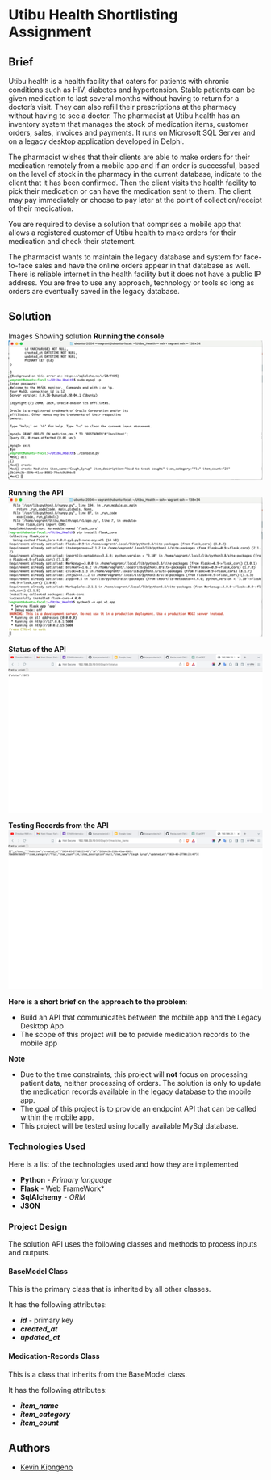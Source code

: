 # Utibu Health Shortlisting Assignment

## Brief
Utibu health is a health facility that caters for patients with chronic conditions such as HIV, diabetes and hypertension. Stable patients can be given medication to last several months without having to return for a doctor’s visit. They can also refill their prescriptions at the pharmacy without having to see a doctor. The pharmacist at Utibu health has an inventory system that manages the stock of medication items, customer orders, sales, invoices and payments. It runs on Microsoft SQL Server and on a legacy desktop application developed in Delphi.

The pharmacist wishes that their clients are able to make orders for their medication remotely from a mobile app and if an order is successful, based on the level of stock in the pharmacy in the current database, indicate to the client that it has been confirmed. Then the client visits the health facility to pick their medication or can have the medication sent to them. The client may pay immediately or choose to pay later at the point of collection/receipt of their medication.

You are required to devise a solution that comprises a mobile app that allows a registered customer of Utibu health to make orders for their medication and check their statement. 

The pharmacist wants to maintain the legacy database and system for face-to-face sales and have the online orders appear in that database as well. There is reliable internet in the health facility but it does not have a public IP address. You are free to use any approach, technology or tools so long as orders are eventually saved in the legacy database.

## Solution
Images Showing solution
**Running the console**
![Running the console locally](https://github.com/kipngenokevin/Utibu_Health/blob/master/images/Screenshot%202024-03-27%20at%2011.24.17.png)


**Running the API**
![Running the API](https://github.com/kipngenokevin/Utibu_Health/blob/master/images/Screenshot%202024-03-27%20at%2011.33.13.png)


**Status of the API**
![Status of API](https://github.com/kipngenokevin/Utibu_Health/blob/master/images/Screenshot%202024-03-27%20at%2011.33.26.png)


**Testing Records from the API**
![Records from API](https://github.com/kipngenokevin/Utibu_Health/blob/master/images/Screenshot%202024-03-27%20at%2011.33.56.png)


**Here is a short brief on the approach to the problem**:
* Build an API that communicates between the mobile app and the Legacy Desktop App
* The scope of this project will be to provide medication records to the mobile app

**Note** 
* Due to the time constraints, this project will **not** focus on processing patient data, neither processing of orders. The solution is only to update the medication records available in the legacy database to the mobile app.
* The goal of this project is to provide an endpoint API that can be called within the mobile app.
* This project will be tested using locally available MySql database.

### Technologies Used
Here is a list of the technologies used and how they are implemented
* **Python** - *Primary language*
* **Flask** - Web FrameWork*
* **SqlAlchemy** - *ORM*
* **JSON**

### Project Design
The solution API uses the following classes and methods to process inputs and outputs.
#### BaseModel Class 
This is the primary class that is inherited by all other classes.

It has the following attributes:
* ___id___ - primary key
* ___created_at___
* ___updated_at___

#### Medication-Records Class
This is a class that inherits from the BaseModel class.

It has the following attributes:
* ___item_name___
* ___item_category___
* ___item_count___

## Authors
* [Kevin Kipngeno](https://www.linkedin.com/in/kipngenokevin254/)
